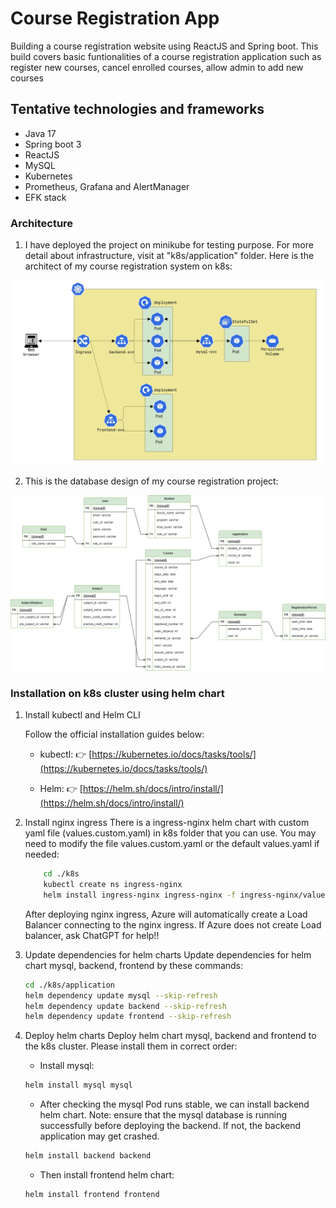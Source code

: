 # Course Registration App

Building a course registration website using ReactJS and Spring boot. This build covers basic funtionalities of a course registration application such as register new courses, cancel enrolled courses, allow admin to add new courses

## Tentative technologies and frameworks
 - Java 17
 - Spring boot 3
 - ReactJS
 - MySQL
 - Kubernetes
 - Prometheus, Grafana and AlertManager
 - EFK stack

### Architecture

1. I have deployed the project on minikube for testing purpose. For more detail about infrastructure, visit at "k8s/application" folder. Here is the architect of my course registration system on k8s:

![Architect Image](images/architect.png)

2. This is the database design of my course registration project:

![Database Image](images/database.png)

### Installation on k8s cluster using helm chart
1. Install kubectl and Helm CLI

   Follow the official installation guides below:

   - kubectl:
     👉 [https://kubernetes.io/docs/tasks/tools/](https://kubernetes.io/docs/tasks/tools/)

   - Helm:
     👉 [https://helm.sh/docs/intro/install/](https://helm.sh/docs/intro/install/)

2. Install nginx ingress
    There is a ingress-nginx helm chart with custom yaml file (values.custom.yaml) in k8s folder that you can use. You may need to modify the file values.custom.yaml or the default values.yaml if needed:
    ```bash
        cd ./k8s
        kubectl create ns ingress-nginx
        helm install ingress-nginx ingress-nginx -f ingress-nginx/values.custom.yaml -n ingress-nginx
    ```
    After deploying nginx ingress, Azure will automatically create a Load Balancer connecting to the nginx ingress. If Azure does not create Load balancer, ask ChatGPT for help!!

2. Update dependencies for helm charts
    Update dependencies for helm chart mysql, backend, frontend by these commands:
    ```bash
    cd ./k8s/application
    helm dependency update mysql --skip-refresh
    helm dependency update backend --skip-refresh
    helm dependency update frontend --skip-refresh
    ```

3. Deploy helm charts
    Deploy helm chart mysql, backend and frontend to the k8s cluster. Please install them in correct order:
    + Install mysql:
    ```bash
    helm install mysql mysql
    ```
    + After checking the mysql Pod runs stable, we can install backend helm chart. Note: ensure that the mysql database is running successfully before deploying the backend. If not, the backend application may get crashed.
    ```bash 
    helm install backend backend
    ```
    + Then install frontend helm chart:
    ```bash 
    helm install frontend frontend
    ```